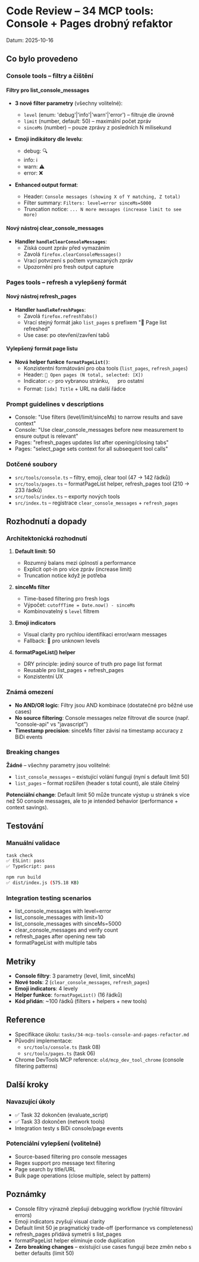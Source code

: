 # Code Review – 34 MCP tools: Console + Pages drobný refaktor

Datum: 2025-10-16

## Co bylo provedeno

### Console tools – filtry a čištění

#### Filtry pro list_console_messages
- **3 nové filter parametry** (všechny volitelné):
  - `level` (enum: 'debug'|'info'|'warn'|'error') – filtruje dle úrovně
  - `limit` (number, default: 50) – maximální počet zpráv
  - `sinceMs` (number) – pouze zprávy z posledních N milisekund

- **Emoji indikátory dle levelu**:
  - debug: 🔍
  - info: ℹ️
  - warn: ⚠️
  - error: ❌

- **Enhanced output format**:
  - Header: `Console messages (showing X of Y matching, Z total)`
  - Filter summary: `Filters: level=error sinceMs=5000`
  - Truncation notice: `... N more messages (increase limit to see more)`

#### Nový nástroj clear_console_messages
- **Handler `handleClearConsoleMessages`**:
  - Získá count zpráv před vymazáním
  - Zavolá `firefox.clearConsoleMessages()`
  - Vrací potvrzení s počtem vymazaných zpráv
  - Upozornění pro fresh output capture

### Pages tools – refresh a vylepšený formát

#### Nový nástroj refresh_pages
- **Handler `handleRefreshPages`**:
  - Zavolá `firefox.refreshTabs()`
  - Vrací stejný formát jako `list_pages` s prefixem "🔄 Page list refreshed"
  - Use case: po otevření/zavření tabů

#### Vylepšený formát page listu
- **Nová helper funkce `formatPageList()`**:
  - Konzistentní formátování pro oba tools (`list_pages`, `refresh_pages`)
  - Header: `📄 Open pages (N total, selected: [X])`
  - Indicator: `👉` pro vybranou stránku, `  ` pro ostatní
  - Format: `[idx] Title` + URL na další řádce

### Prompt guidelines v descriptions
- Console: "Use filters (level/limit/sinceMs) to narrow results and save context"
- Console: "Use clear_console_messages before new measurement to ensure output is relevant"
- Pages: "refresh_pages updates list after opening/closing tabs"
- Pages: "select_page sets context for all subsequent tool calls"

### Dotčené soubory
- `src/tools/console.ts` – filtry, emoji, clear tool (47 → 142 řádků)
- `src/tools/pages.ts` – formatPageList helper, refresh_pages tool (210 → 233 řádků)
- `src/tools/index.ts` – exporty nových tools
- `src/index.ts` – registrace `clear_console_messages` + `refresh_pages`

## Rozhodnutí a dopady

### Architektonická rozhodnutí

1. **Default limit: 50**
   - Rozumný balans mezi úplností a performance
   - Explicit opt-in pro více zpráv (increase limit)
   - Truncation notice když je potřeba

2. **sinceMs filter**
   - Time-based filtering pro fresh logs
   - Výpočet: `cutoffTime = Date.now() - sinceMs`
   - Kombinovatelný s `level` filtrem

3. **Emoji indicators**
   - Visual clarity pro rychlou identifikaci error/warn messages
   - Fallback: 📝 pro unknown levels

4. **formatPageList() helper**
   - DRY principle: jediný source of truth pro page list format
   - Reusable pro list_pages + refresh_pages
   - Konzistentní UX

### Známá omezení

- **No AND/OR logic**: Filtry jsou AND kombinace (dostatečné pro běžné use cases)
- **No source filtering**: Console messages nelze filtrovat dle source (např. "console-api" vs "javascript")
- **Timestamp precision**: sinceMs filter závisí na timestamp accuracy z BiDi events

### Breaking changes

**Žádné** – všechny parametry jsou volitelné:
- `list_console_messages` – existující volání fungují (nyní s default limit 50)
- `list_pages` – format rozšířen (header s total count), ale stále čitelný

**Potenciální change**: Default limit 50 může truncate výstup u stránek s více než 50 console messages, ale to je intended behavior (performance + context savings).

## Testování

### Manuální validace
```bash
task check
✅ ESLint: pass
✅ TypeScript: pass

npm run build
✅ dist/index.js (575.18 KB)
```

### Integration testing scenarios
- list_console_messages with level=error
- list_console_messages with limit=10
- list_console_messages with sinceMs=5000
- clear_console_messages and verify count
- refresh_pages after opening new tab
- formatPageList with multiple tabs

## Metriky

- **Console filtry**: 3 parametry (level, limit, sinceMs)
- **Nové tools**: 2 (`clear_console_messages`, `refresh_pages`)
- **Emoji indicators**: 4 levely
- **Helper funkce**: `formatPageList()` (16 řádků)
- **Kód přidán**: ~100 řádků (filters + helpers + new tools)

## Reference

- Specifikace úkolu: `tasks/34-mcp-tools-console-and-pages-refactor.md`
- Původní implementace:
  - `src/tools/console.ts` (task 08)
  - `src/tools/pages.ts` (task 06)
- Chrome DevTools MCP reference: `old/mcp_dev_tool_chrome` (console filtering patterns)

## Další kroky

### Navazující úkoly
- ✅ Task 32 dokončen (evaluate_script)
- ✅ Task 33 dokončen (network tools)
- Integration testy s BiDi console/page events

### Potenciální vylepšení (volitelné)
- Source-based filtering pro console messages
- Regex support pro message text filtering
- Page search by title/URL
- Bulk page operations (close multiple, select by pattern)

## Poznámky

- Console filtry výrazně zlepšují debugging workflow (rychlé filtrování errors)
- Emoji indicators zvyšují visual clarity
- Default limit 50 je pragmatický trade-off (performance vs completeness)
- refresh_pages přidává symetrii s list_pages
- formatPageList helper eliminuje code duplication
- **Zero breaking changes** – existující use cases fungují beze změn nebo s better defaults (limit 50)
